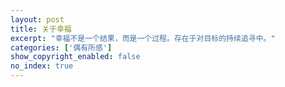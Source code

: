 ```yaml
---
layout: post
title: 关于幸福
excerpt: "幸福不是一个结果，而是一个过程。存在于对目标的持续追寻中。"
categories: ['偶有所感']
show_copyright_enabled: false
no_index: true
---
```

